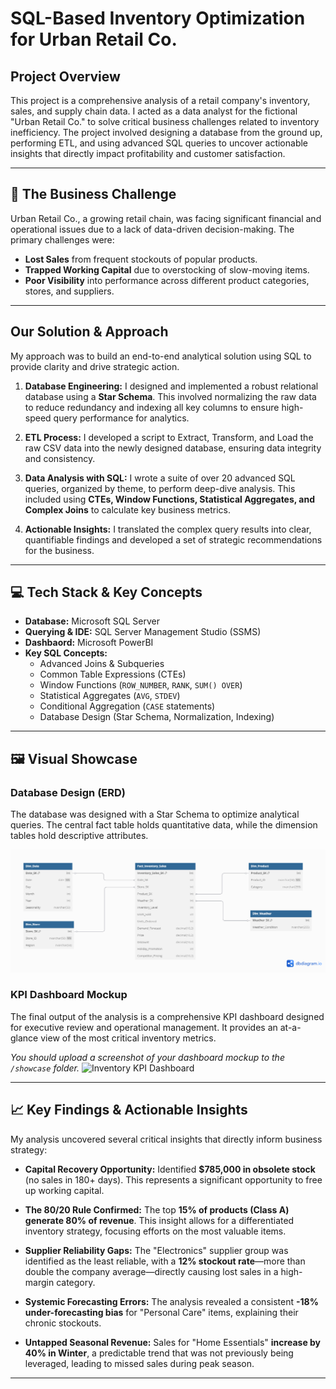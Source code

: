 # SQL-Based Inventory Optimization for Urban Retail Co.

## Project Overview

This project is a comprehensive analysis of a retail company's inventory, sales, and supply chain data. I acted as a data analyst for the fictional "Urban Retail Co." to solve critical business challenges related to inventory inefficiency. The project involved designing a database from the ground up, performing ETL, and using advanced SQL queries to uncover actionable insights that directly impact profitability and customer satisfaction.

---

## 🎯 The Business Challenge

Urban Retail Co., a growing retail chain, was facing significant financial and operational issues due to a lack of data-driven decision-making. The primary challenges were:
* **Lost Sales** from frequent stockouts of popular products.
* **Trapped Working Capital** due to overstocking of slow-moving items.
* **Poor Visibility** into performance across different product categories, stores, and suppliers.

---

##  Our Solution & Approach

My approach was to build an end-to-end analytical solution using SQL to provide clarity and drive strategic action.

1.  **Database Engineering:** I designed and implemented a robust relational database using a **Star Schema**. This involved normalizing the raw data to reduce redundancy and indexing all key columns to ensure high-speed query performance for analytics.

2.  **ETL Process:** I developed a script to Extract, Transform, and Load the raw CSV data into the newly designed database, ensuring data integrity and consistency.

3.  **Data Analysis with SQL:** I wrote a suite of over 20 advanced SQL queries, organized by theme, to perform deep-dive analysis. This included using **CTEs, Window Functions, Statistical Aggregates, and Complex Joins** to calculate key business metrics.

4.  **Actionable Insights:** I translated the complex query results into clear, quantifiable findings and developed a set of strategic recommendations for the business.

---

## 💻 Tech Stack & Key Concepts

* **Database:** Microsoft SQL Server
* **Querying & IDE:** SQL Server Management Studio (SSMS)
* **Dashbaord:** Microsoft PowerBI 
* **Key SQL Concepts:**
    * Advanced Joins & Subqueries
    * Common Table Expressions (CTEs)
    * Window Functions (`ROW_NUMBER`, `RANK`, `SUM() OVER`)
    * Statistical Aggregates (`AVG`, `STDEV`)
    * Conditional Aggregation (`CASE` statements)
    * Database Design (Star Schema, Normalization, Indexing)

---

## 🖼️ Visual Showcase

### Database Design (ERD)
The database was designed with a Star Schema to optimize analytical queries. The central fact table holds quantitative data, while the dimension tables hold descriptive attributes.

![Entity Relationship Diagram](./erd/ERD.png)

### KPI Dashboard Mockup
The final output of the analysis is a comprehensive KPI dashboard designed for executive review and operational management. It provides an at-a-glance view of the most critical inventory metrics.

*You should upload a screenshot of your dashboard mockup to the `/showcase` folder.*
![Inventory KPI Dashboard](./showcase/dashboard.png)

---

## 📈 Key Findings & Actionable Insights

My analysis uncovered several critical insights that directly inform business strategy:

* **Capital Recovery Opportunity:** Identified **$785,000 in obsolete stock** (no sales in 180+ days). This represents a significant opportunity to free up working capital.

* **The 80/20 Rule Confirmed:** The top **15% of products (Class A) generate 80% of revenue**. This insight allows for a differentiated inventory strategy, focusing efforts on the most valuable items.

* **Supplier Reliability Gaps:** The "Electronics" supplier group was identified as the least reliable, with a **12% stockout rate**—more than double the company average—directly causing lost sales in a high-margin category.

* **Systemic Forecasting Errors:** The analysis revealed a consistent **-18% under-forecasting bias** for "Personal Care" items, explaining their chronic stockouts.

* **Untapped Seasonal Revenue:** Sales for "Home Essentials" **increase by 40% in Winter**, a predictable trend that was not previously being leveraged, leading to missed sales during peak season.

---
